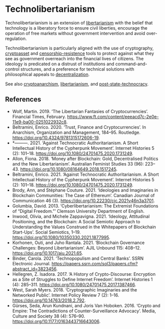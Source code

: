 # Technolibertarianism
 Technolibertarianism is an extension of [libertarianism](../libertarianism.md) with the belief that technology is a liberatory force to ensure civil liberties, encourage the operation of free markets without government intervention and avoid over-regulation.

Technolibertarianism is particularly aligned with the use of cryptography, [cryptoasset](../cryptoasset.md) and [censorship-resistence](../censorship-resistence.md) tools to protect against what they see as government overreach into 
the financial lives of citizens. The ideology is predicated on a distrust of institutions and command-and-control structures, and a preference for technical solutions with  philosophical appeals to [decentralization](../decentralization.md).

See also [cryptoanarchism](../cryptoanarchism.md), [libertarianism](../libertarianism.md), and [post-state-technocracy](../../notes/post-state-technocracy.md).

## References
* Wolf, Martin. 2019. ‘The Libertarian Fantasies of Cryptocurrencies’. Financial Times, February. https://www.ft.com/content/eeeacd7c-2e0e-11e9-ba00-0251022932c8.
* Beltramini, Enrico. 2020. ‘Trust, Finance and Cryptocurrencies’. In Anarchism, Organization and Management, 184–95. Routledge. https://doi.org/10.4324/9781315172606-19.
* *———. 2021. ‘Against Technocratic Authoritarianism. A Short Intellectual History of the Cypherpunk Movement’. Internet Histories 5 (2): 101–18. https://doi.org/10.1080/24701475.2020.1731249.
* Allon, Fiona. 2018. ‘Money after Blockchain: Gold, Decentralised Politics and the New Libertarianism’. Australian Feminist Studies 33 (96): 223–43. https://doi.org/10.1080/08164649.2018.1517245.
* Beltramini, Enrico. 2021. ‘Against Technocratic Authoritarianism. A Short Intellectual History of the Cypherpunk Movement’. Internet Histories 5 (2): 101–18. https://doi.org/10.1080/24701475.2020.1731249.
* Brody, Ann, and Stéphane Couture. 2021. ‘Ideologies and Imaginaries in Blockchain Communities: The Case of Ethereum’. Canadian Journal of Communication 46 (3). https://doi.org/10.22230/cjc.2021v46n3a3701.
* Golumbia, David. 2013. ‘Cyberlibertarianism: The Extremist Foundations of “Digital Freedom.”’ Clemson University Department of English.
* Inwood, Olivia, and Michele Zappavigna. 2021. ‘Ideology, Attitudinal Positioning, and the Blockchain: A Social Semiotic Approach to Understanding the Values Construed in the Whitepapers of Blockchain Start-Ups’. Social Semiotics, 1–19. https://doi.org/10.1080/10350330.2021.1877995.
* Korhonen, Outi, and Juho Rantala. 2021. ‘Blockchain Governance Challenges: Beyond Libertarianism’. AJIL Unbound 115: 408–12. https://doi.org/10.1017/aju.2021.65.
* Binder, Carola. 2021. ‘Technopopulism and Central Banks’. SSRN Electronic Journal. https://papers.ssrn.com/sol3/papers.cfm?abstract_id=3823456.
* Hellegren, Z. Isadora. 2017. ‘A History of Crypto-Discourse: Encryption as a Site of Struggles to Define Internet Freedom’. Internet Histories 1 (4): 285–311. https://doi.org/10.1080/24701475.2017.1387466.
* West, Sarah Myers. 2018. ‘Cryptographic Imaginaries and the Networked Public’. Internet Policy Review 7 (2): 1–16. https://doi.org/10.14763/2018.2.792.
* Gürses, Seda, Arun Kundnani, and Joris Van Hoboken. 2016. ‘Crypto and Empire: The Contradictions of Counter-Surveillance Advocacy’. Media, Culture and Society 38 (4): 576–90. https://doi.org/10.1177/0163443716643006.